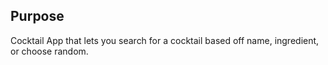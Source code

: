 ## Purpose
Cocktail App that lets you search for a cocktail based off name, ingredient, or choose random.